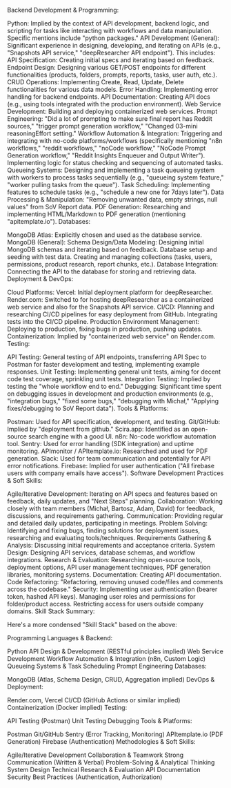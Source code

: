 Backend Development & Programming:

Python: Implied by the context of API development, backend logic, and scripting for tasks like interacting with workflows and data manipulation. Specific mentions include "python packages."
API Development (General): Significant experience in designing, developing, and iterating on APIs (e.g., "Snapshots API service," "deepResearcher API endpoint"). This includes:
API Specification: Creating initial specs and iterating based on feedback.
Endpoint Design: Designing various GET/POST endpoints for different functionalities (products, folders, prompts, reports, tasks, user auth, etc.).
CRUD Operations: Implementing Create, Read, Update, Delete functionalities for various data models.
Error Handling: Implementing error handling for backend endpoints.
API Documentation: Creating API docs (e.g., using tools integrated with the production environment).
Web Service Development: Building and deploying containerized web services.
Prompt Engineering: "Did a lot of prompting to make sure final report has Reddit sources," "trigger prompt generation workflow," "Changed 03-mini reasoningEffort setting."
Workflow Automation & Integration:
Triggering and integrating with no-code platforms/workflows (specifically mentioning "n8n workflows," "reddit workflows," "noCode workflow," "NoCode Prompt Generation workflow," "Reddit Insights Enqueuer and Output Writer").
Implementing logic for status checking and sequencing of automated tasks.
Queueing Systems: Designing and implementing a task queueing system with workers to process tasks sequentially (e.g., "queueing system feature," "worker pulling tasks from the queue").
Task Scheduling: Implementing features to schedule tasks (e.g., "schedule a new one for 7days later").
Data Processing & Manipulation: "Removing unwanted data, empty strings, null values" from SoV Report data.
PDF Generation: Researching and implementing HTML/Markdown to PDF generation (mentioning "apitemplate.io").
Databases:

MongoDB Atlas: Explicitly chosen and used as the database service.
MongoDB (General):
Schema Design/Data Modeling: Designing initial MongoDB schemas and iterating based on feedback.
Database setup and seeding with test data.
Creating and managing collections (tasks, users, permissions, product research, report chunks, etc.).
Database Integration: Connecting the API to the database for storing and retrieving data.
Deployment & DevOps:

Cloud Platforms:
Vercel: Initial deployment platform for deepResearcher.
Render.com: Switched to for hosting deepResearcher as a containerized web service and also for the Snapshots API service.
CI/CD:
Planning and researching CI/CD pipelines for easy deployment from GitHub.
Integrating tests into the CI/CD pipeline.
Production Environment Management: Deploying to production, fixing bugs in production, pushing updates.
Containerization: Implied by "containerized web service" on Render.com.
Testing:

API Testing: General testing of API endpoints, transferring API Spec to Postman for faster development and testing, implementing example responses.
Unit Testing: Implementing general unit tests, aiming for decent code test coverage, sprinkling unit tests.
Integration Testing: Implied by testing the "whole workflow end to end."
Debugging: Significant time spent on debugging issues in development and production environments (e.g., "integration bugs," "fixed some bugs," "debugging with Michał," "Applying fixes/debugging to SoV Report data").
Tools & Platforms:

Postman: Used for API specification, development, and testing.
Git/GitHub: Implied by "deployment from github."
Scira.app: Identified as an open-source search engine with a good UI.
n8n: No-code workflow automation tool.
Sentry: Used for error handling (SDK integration) and uptime monitoring.
APImonitor / APItemplate.io: Researched and used for PDF generation.
Slack: Used for team communication and potentially for API error notifications.
Firebase: Implied for user authentication ("All firebase users with company emails have access").
Software Development Practices & Soft Skills:

Agile/Iterative Development: Iterating on API specs and features based on feedback, daily updates, and "Next Steps" planning.
Collaboration: Working closely with team members (Michał, Bartosz, Adam, David) for feedback, discussions, and requirements gathering.
Communication: Providing regular and detailed daily updates, participating in meetings.
Problem Solving: Identifying and fixing bugs, finding solutions for deployment issues, researching and evaluating tools/techniques.
Requirements Gathering & Analysis: Discussing initial requirements and acceptance criteria.
System Design: Designing API services, database schemas, and workflow integrations.
Research & Evaluation: Researching open-source tools, deployment options, API user management techniques, PDF generation libraries, monitoring systems.
Documentation: Creating API documentation.
Code Refactoring: "Refactoring, removing unused code/files and comments across the codebase."
Security:
Implementing user authentication (bearer token, hashed API keys).
Managing user roles and permissions for folder/product access.
Restricting access for users outside company domains.
Skill Stack Summary:

Here's a more condensed "Skill Stack" based on the above:

Programming Languages & Backend:

Python
API Design & Development (RESTful principles implied)
Web Service Development
Workflow Automation & Integration (n8n, Custom Logic)
Queueing Systems & Task Scheduling
Prompt Engineering
Databases:

MongoDB (Atlas, Schema Design, CRUD, Aggregation implied)
DevOps & Deployment:

Render.com, Vercel
CI/CD (GitHub Actions or similar implied)
Containerization (Docker implied)
Testing:

API Testing (Postman)
Unit Testing
Debugging
Tools & Platforms:

Postman
Git/GitHub
Sentry (Error Tracking, Monitoring)
APItemplate.io (PDF Generation)
Firebase (Authentication)
Methodologies & Soft Skills:

Agile/Iterative Development
Collaboration & Teamwork
Strong Communication (Written & Verbal)
Problem-Solving & Analytical Thinking
System Design
Technical Research & Evaluation
API Documentation
Security Best Practices (Authentication, Authorization)